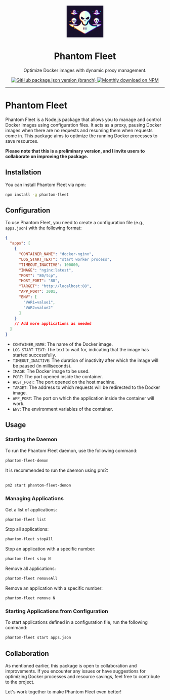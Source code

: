 <p align="center">
  <img src="https://raw.githubusercontent.com/StekolschikovV/phantom-fleet/HEAD/logo.jpg" alt="Strapi-Translate" height="100" />
</p>
<div align="center">
  <h1>Phantom Fleet</h1>
  <p>Optimize Docker images with dynamic proxy management.</p>
  <a href="https://www.npmjs.org/package/phantom-fleet">
    <img alt="GitHub package.json version (branch)" src="https://img.shields.io/github/package-json/v/StekolschikovV/phantom-fleet/main?filename=package.json&label=npm&logo=npm">
  </a>
  <a href="https://www.npmjs.org/package/phantom-fleet">
    <img src="https://img.shields.io/npm/dm/phantom-fleet.svg" alt="Monthly download on NPM" />
  </a>
</div>

<hr/>

# Phantom Fleet

Phantom Fleet is a Node.js package that allows you to manage and control Docker images using configuration files. It
acts as a proxy, pausing Docker images when there are no requests and resuming them when requests come in. This package
aims to optimize the running Docker processes to save resources.

**Please note that this is a preliminary version, and I invite users to collaborate on improving the package.**

## Installation

You can install Phantom Fleet via npm:

```bash
npm install -g phantom-fleet
```

## Configuration

To use Phantom Fleet, you need to create a configuration file (e.g., `apps.json`) with the following format:

```json
{
  "apps": [
    {
      "CONTAINER_NAME": "docker-nginx",
      "LOG_START_TEXT": "start worker process",
      "TIMEOUT_INACTIVE": 100000,
      "IMAGE": "nginx:latest",
      "PORT": "80/tcp",
      "HOST_PORT": "88",
      "TARGET": "http://localhost:88",
      "APP_PORT": 3001,
      "ENV": [
        "VAR1=value1",
        "VAR2=value2"
      ]
    }
    // Add more applications as needed
  ]
}
```

- `CONTAINER_NAME`: The name of the Docker image.
- `LOG_START_TEXT`: The text to wait for, indicating that the image has started successfully.
- `TIMEOUT_INACTIVE`: The duration of inactivity after which the image will be paused (in milliseconds).
- `IMAGE`: The Docker image to be used.
- `PORT`: The port opened inside the container.
- `HOST_PORT`: The port opened on the host machine.
- `TARGET`: The address to which requests will be redirected to the Docker image.
- `APP_PORT`: The port on which the application inside the container will work.
- `ENV`: The environment variables of the container.

## Usage

### Starting the Daemon

To run the Phantom Fleet daemon, use the following command:

```bash
phantom-fleet-demon
```

It is recommended to run the daemon using pm2:

```bash

pm2 start phantom-fleet-demon
```

### Managing Applications

Get a list of applications:

```bash
phantom-fleet list
```

Stop all applications:

```bash
phantom-fleet stopAll
```

Stop an application with a specific number:

```bash
phantom-fleet stop N
```

Remove all applications:

```bash
phantom-fleet removeAll
```

Remove an application with a specific number:

```bash
phantom-fleet remove N
```

### Starting Applications from Configuration

To start applications defined in a configuration file, run the following command:

```bash
phantom-fleet start apps.json
```

## Collaboration

As mentioned earlier, this package is open to collaboration and improvements. If you encounter any issues or have
suggestions for optimizing Docker processes and resource savings, feel free to contribute to the project.

Let's work together to make Phantom Fleet even better!
